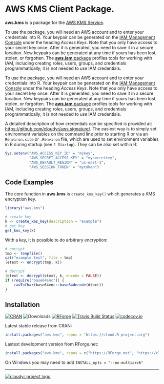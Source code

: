 # AWS KMS Client Package.

**aws.kms** is a package for the [AWS KMS Service](https://aws.amazon.com/kms/).

To use the package, you will need an AWS account and to enter your credentials into R. Your keypair can be generated on the [IAM Management Console](https://aws.amazon.com/) under the heading *Access Keys*. Note that you only have access to your secret key once. After it is generated, you need to save it in a secure location. New keypairs can be generated at any time if yours has been lost, stolen, or forgotten. The [**aws.iam** package](https://github.com/cloudyr/aws.iam) profiles tools for working with IAM, including creating roles, users, groups, and credentials programmatically; it is not needed to *use* IAM credentials.

To use the package, you will need an AWS account and to enter your credentials into R. Your keypair can be generated on the [IAM Management Console](https://aws.amazon.com/) under the heading *Access Keys*. Note that you only have access to your secret key once. After it is generated, you need to save it in a secure location. New keypairs can be generated at any time if yours has been lost, stolen, or forgotten. The [**aws.iam** package](https://github.com/cloudyr/aws.iam) profiles tools for working with IAM, including creating roles, users, groups, and credentials programmatically; it is not needed to *use* IAM credentials.

A detailed description of how credentials can be specified is provided at: https://github.com/cloudyr/aws.signature/. The easiest way is to simply set environment variables on the command line prior to starting R or via an `Renviron.site` or `.Renviron` file, which are used to set environment variables in R during startup (see `? Startup`). They can be also set within R:

```R
Sys.setenv("AWS_ACCESS_KEY_ID" = "mykey",
           "AWS_SECRET_ACCESS_KEY" = "mysecretkey",
           "AWS_DEFAULT_REGION" = "us-east-1",
           "AWS_SESSION_TOKEN" = "mytoken")
```


## Code Examples

The core function in **aws.kms** is `create_kms_key()` which generates a KMS encryption key.

```R
library("aws.kms")

# create key
k <- create_kms_key(description = "example")
# get key
get_kms_key(k)
```

With a key, it is possible to do arbitrary encryption:

```R
# encrypt
tmp <- tempfile()
cat("example test", file = tmp)
(etext <- encrypt(tmp, k))

# decrypt
(dtext <- decrypt(etext, k, encode = FALSE))
if (require("base64enc")) {
    rawToChar(base64enc::base64decode(dtext))
}
```


## Installation

[![CRAN](https://www.r-pkg.org/badges/version/aws.kms)](https://cran.r-project.org/package=aws.kms)
![Downloads](https://cranlogs.r-pkg.org/badges/aws.kms)
[![RForge](https://rforge.net/do/versvg/aws.kms)](https://RForge.net/aws.kms)
[![Travis Build Status](https://travis-ci.org/cloudyr/aws.kms.png?branch=master)](https://travis-ci.org/cloudyr/aws.kms)
[![codecov.io](https://codecov.io/github/cloudyr/aws.kms/coverage.svg?branch=master)](https://codecov.io/github/cloudyr/aws.kms?branch=master)

Latest stable release from CRAN:

```R
install.packages("aws.kms", repos = "https://cloud.R-project.org")
```

Lastest development version from RForge.net:

```R
install.packages("aws.kms", repos = c("https://RForge.net", "https://cloud.R-project.org"))
```

On Windows you may need to add `INSTALL_opts = "--no-multiarch"`

---
[![cloudyr project logo](https://i.imgur.com/JHS98Y7.png)](https://github.com/cloudyr)
